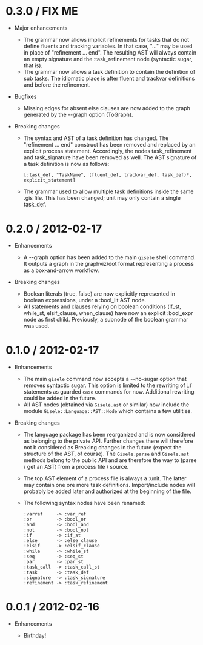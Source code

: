 # 0.3.0 / FIX ME

* Major enhancements

  * The grammar now allows implicit refinements for tasks that do not define fluents and
    tracking variables. In that case, "..." may be used in place of "refinement ... end".
    The resulting AST will always contain an empty signature and the :task_refinement
    node (syntactic sugar, that is).
  * The grammar now allows a task definition to contain the definition of sub tasks. The
    idiomatic place is after fluent and trackvar definitions and before the refinement.

* Bugfixes

  * Missing edges for absent else clauses are now added to the graph generated by
    the --graph option (ToGraph).

* Breaking changes

  * The syntax and AST of a task definition has changed. The "refinement ... end" construct
    has been removed and replaced by an explicit process statement. Accordingly, the nodes
    task_refinement and task_signature have been removed as well. The AST signature of a task
    definition is now as follows:

        [:task_def, "TaskName", (fluent_def, trackvar_def, task_def)*, explicit_statement]

  * The grammar used to allow multiple task definitions inside the same .gis file.
    This has been changed; unit may only contain a single task_def.

# 0.2.0 / 2012-02-17

* Enhancements

  * A --graph option has been added to the main `gisele` shell command. It outputs a graph
    in the graphviz/dot format representing a process as a box-and-arrow workflow.

* Breaking changes

  * Boolean literals (true, false) are now explicitly represented in boolean expressions,
    under a :bool_lit AST node.
  * All statements and clauses relying on boolean conditions (if_st, while_st, elsif_clause,
    when_clause) have now an explicit :bool_expr node as first child. Previously, a subnode
    of the boolean grammar was used.

# 0.1.0 / 2012-02-17

* Enhancements

  * The main `gisele` command now accepts a --no-sugar option that removes syntactic
    sugar. This option is limited to the rewriting of `if` statements as guarded `case`
    commands for now. Additional rewriting could be added in the future.
  * All AST nodes (obtained via `Gisele.ast` or similar) now include the module
    `Gisele::Language::AST::Node` which contains a few utilities.

* Breaking changes

  * The language package has been reorganized and is now considered as belonging to
    the private API. Further changes there will therefore not b considered as Breaking
    changes in the future (expect the structure of the AST, of course).
    The `Gisele.parse` and `Gisele.ast` methods belong to the public API and are therefore
    the way to (parse / get an AST) from a process file / source.

  * The top AST element of a process file is always a :unit. The latter may contain
    one ore more task definitions. Import/include nodes will probably be added later
    and authorized at the beginning of the file.

  * The following syntax nodes have been renamed:

        :varref     -> :var_ref
        :or         -> :bool_or
        :and        -> :bool_and
        :not        -> :bool_not
        :if         -> :if_st
        :else       -> :else_clause
        :elsif      -> :elsif_clause
        :while      -> :while_st
        :seq        -> :seq_st
        :par        -> :par_st
        :task_call  -> :task_call_st
        :task       -> :task_def
        :signature  -> :task_signature
        :refinement -> :task_refinement

# 0.0.1 / 2012-02-16

* Enhancements

  * Birthday!
